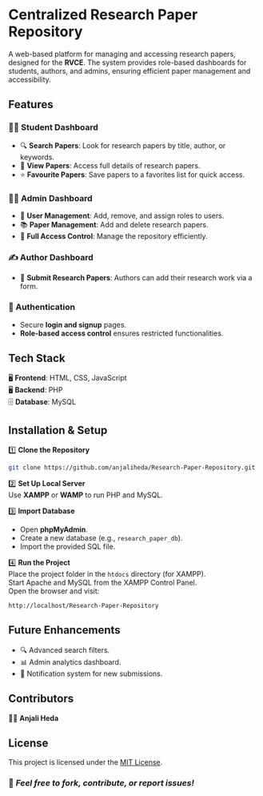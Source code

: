 # **Centralized Research Paper Repository**  

A web-based platform for managing and accessing research papers, designed for the **RVCE**. The system provides role-based dashboards for students, authors, and admins, ensuring efficient paper management and accessibility.



## **Features**  

### **👩‍🎓 Student Dashboard**  
- 🔍 **Search Papers**: Look for research papers by title, author, or keywords.  
- 📄 **View Papers**: Access full details of research papers.  
- ⭐ **Favourite Papers**: Save papers to a favorites list for quick access.  

### **👨‍💼 Admin Dashboard**  
- 👥 **User Management**: Add, remove, and assign roles to users.  
- 📚 **Paper Management**: Add and delete research papers.  
- 🔑 **Full Access Control**: Manage the repository efficiently.  

### **✍️ Author Dashboard**  
- 📝 **Submit Research Papers**: Authors can add their research work via a form.   

### **🔐 Authentication**  
- Secure **login and signup** pages.  
- **Role-based access control** ensures restricted functionalities.  


## **Tech Stack**  
🖥 **Frontend**: HTML, CSS, JavaScript  
🖥 **Backend**: PHP  
🗄 **Database**: MySQL  



## **Installation & Setup**  

1️⃣ **Clone the Repository**  
```bash
git clone https://github.com/anjaliheda/Research-Paper-Repository.git
```

2️⃣ **Set Up Local Server**  
Use **XAMPP** or **WAMP** to run PHP and MySQL.  

3️⃣ **Import Database**  
- Open **phpMyAdmin**.  
- Create a new database (e.g., `research_paper_db`).  
- Import the provided SQL file.  

4️⃣ **Run the Project**  
Place the project folder in the `htdocs` directory (for XAMPP).  
Start Apache and MySQL from the XAMPP Control Panel.  
Open the browser and visit:  
```
http://localhost/Research-Paper-Repository
```


## **Future Enhancements**  
- 🔍 Advanced search filters.  
- 📊 Admin analytics dashboard.  
- 🔔 Notification system for new submissions.  



## **Contributors**  
👩‍💻 **Anjali Heda** 



## **License**  
This project is licensed under the [MIT License](LICENSE).  



### 🚀 *Feel free to fork, contribute, or report issues!*  

